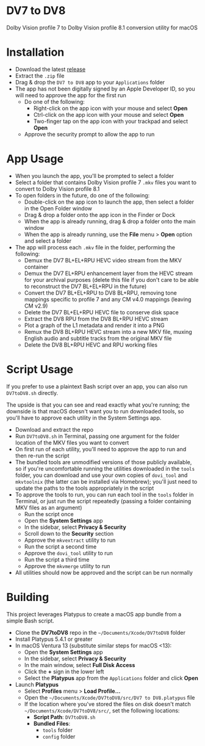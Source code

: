 # DV7 to DV8

Dolby Vision profile 7 to Dolby Vision profile 8.1 conversion utility for macOS

# Installation

- Download the latest [release](https://github.com/nekno/DV7toDV8/releases)
- Extract the `.zip` file
- Drag & drop the `DV7 to DV8` app to your `Applications` folder
- The app has not been digitally signed by an Apple Developer ID, so you will need to approve the app for the first run
  - Do one of the following:
    - Right-click on the app icon with your mouse and select **Open**
    - Ctrl-click on the app icon with your mouse and select **Open**
    - Two-finger tap on the app icon with your trackpad and select **Open**
  - Approve the security prompt to allow the app to run

# App Usage

- When you launch the app, you'll be prompted to select a folder
- Select a folder that contains Dolby Vision profile 7 `.mkv` files you want to convert to Dolby Vision profile 8.1
- To open folders in the future, do one of the following:
  - Double-click on the app icon to launch the app, then select a folder in the Open Folder window
  - Drag & drop a folder onto the app icon in the Finder or Dock
  - When the app is already running, drag & drop a folder onto the main window 
  - When the app is already running, use the **File** menu > **Open** option and select a folder
- The app will process each `.mkv` file in the folder, performing the following:
  - Demux the DV7 BL+EL+RPU HEVC video stream from the MKV container
  - Demux the DV7 EL+RPU enhancement layer from the HEVC stream for your archival purposes (delete this file if you don't care to be able to reconstruct the DV7 BL+EL+RPU in the future)
  - Convert the DV7 BL+EL+RPU to DV8 BL+RPU, removing tone mappings specific to profile 7 and any CM v4.0 mappings (leaving CM v2.9)
  - Delete the DV7 BL+EL+RPU HEVC file to conserve disk space
  - Extract the DV8 RPU from the DV8 BL+RPU HEVC stream
  - Plot a graph of the L1 metadata and render it into a PNG
  - Remux the DV8 BL+RPU HEVC stream into a new MKV file, muxing English audio and subtitle tracks from the original MKV file
  - Delete the DV8 BL+RPU HEVC and RPU working files

# Script Usage

If you prefer to use a plaintext Bash script over an app, you can also run `DV7toDV8.sh` directly.

The upside is that you can see and read exactly what you're running; the downside is that macOS doesn't want you to run downloaded tools, so you'll have to approve each utility in the System Settings app.

- Download and extract the repo
- Run `DV7toDV8.sh` in Terminal, passing one argument for the folder location of the MKV files you want to convert
- On first run of each utility, you'll need to approve the app to run and then re-run the script
- The bundled tools are unmodified versions of those publicly available, so if you're uncomfortable running the utilities downloaded in the `tools` folder, you can download and use your own copies of `dovi_tool` and `mkvtoolnix` (the latter can be installed via Homebrew); you'll just need to update the paths to the tools appropriately in the script
- To approve the tools to run, you can run each tool in the `tools` folder in Terminal, or just run the script repeatedly (passing a folder containing MKV files as an argument)
  - Run the script once
  - Open the **System Settings** app
  - In the sidebar, select **Privacy & Security**
  - Scroll down to the **Security** section
  - Approve the `mkvextract` utility to run
  - Run the script a second time
  - Approve the `dovi_tool` utility to run
  - Run the script a third time
  - Approve the `mkvmerge` utility to run
- All utilities should now be approved and the script can be run normally

# Building

This project leverages Platypus to create a macOS app bundle from a simple Bash script.

- Clone the **DV7toDV8** repo in the `~/Documents/Xcode/DV7toDV8` folder
- Install Platypus 5.4.1 or greater
- In macOS Ventura 13 (substitute similar steps for macOS <13):
  - Open the **System Settings** app
  - In the sidebar, select **Privacy & Security**
  - In the main window, select **Full Disk Access**
  - Click the **+** sign in the lower left
  - Select the **Platypus** app from the `Applications` folder and click **Open**
- Launch **Platypus**
  - Select **Profiles** menu > **Load Profile...**
  - Open the `~/Documents/Xcode/DV7toDV8/src/DV7 to DV8.platypus` file
  - If the location where you've stored the files on disk doesn't match `~/Documents/Xcode/DV7toDV8/src/`, set the following locations:
    - **Script Path**: `DV7toDV8.sh`
    - **Bundled Files**:
      - `tools` folder
      - `config` folder
